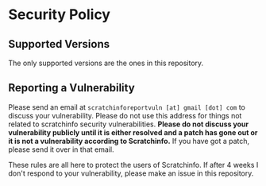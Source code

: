 # Security Policy

## Supported Versions

The only supported versions are the ones in this repository.

## Reporting a Vulnerability

Please send an email at `scratchinforeportvuln [at] gmail [dot] com` to discuss your vulnerability.
Please do not use this address for things not related to scratchinfo security vulnerabilities.
**Please do not discuss your vulnerability publicly until it is either resolved and a patch has gone out or it is not a vulnerability according to Scratchinfo.**
If you have got a patch, please send it over in that email.

These rules are all here to protect the users of Scratchinfo.
If after 4 weeks I don't respond to your vulnerability, please make an issue in this repository.
